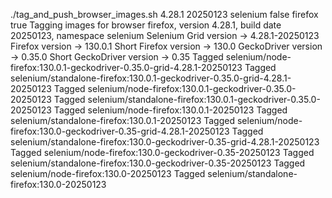./tag_and_push_browser_images.sh 4.28.1 20250123 selenium false firefox true
Tagging images for browser firefox, version 4.28.1, build date 20250123, namespace selenium
Selenium Grid version -> 4.28.1-20250123
Firefox version -> 130.0.1
Short Firefox version -> 130.0
GeckoDriver version -> 0.35.0
Short GeckoDriver version -> 0.35
Tagged selenium/node-firefox:130.0.1-geckodriver-0.35.0-grid-4.28.1-20250123
Tagged selenium/standalone-firefox:130.0.1-geckodriver-0.35.0-grid-4.28.1-20250123
Tagged selenium/node-firefox:130.0.1-geckodriver-0.35.0-20250123
Tagged selenium/standalone-firefox:130.0.1-geckodriver-0.35.0-20250123
Tagged selenium/node-firefox:130.0.1-20250123
Tagged selenium/standalone-firefox:130.0.1-20250123
Tagged selenium/node-firefox:130.0-geckodriver-0.35-grid-4.28.1-20250123
Tagged selenium/standalone-firefox:130.0-geckodriver-0.35-grid-4.28.1-20250123
Tagged selenium/node-firefox:130.0-geckodriver-0.35-20250123
Tagged selenium/standalone-firefox:130.0-geckodriver-0.35-20250123
Tagged selenium/node-firefox:130.0-20250123
Tagged selenium/standalone-firefox:130.0-20250123
